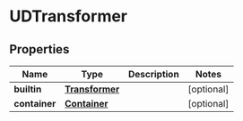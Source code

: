 

# UDTransformer


## Properties

Name | Type | Description | Notes
------------ | ------------- | ------------- | -------------
**builtin** | [**Transformer**](Transformer.md) |  |  [optional]
**container** | [**Container**](Container.md) |  |  [optional]



